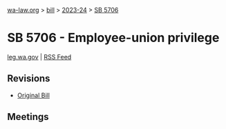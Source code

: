 [wa-law.org](/) > [bill](/bill/) > [2023-24](/bill/2023-24/) > [SB 5706](/bill/2023-24/sb/5706/)

# SB 5706 - Employee-union privilege
[leg.wa.gov](https://app.leg.wa.gov/billsummary?BillNumber=5706&Year=2023&Initiative=false) | [RSS Feed](./rss.xml)

## Revisions
* [Original Bill](1/)

## Meetings